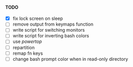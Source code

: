 #### TODO
  - [x] fix lock screen on sleep
  - [ ] remove output from keymaps function
  - [ ] write script for switching monitors
  - [ ] write script for inverting bash colors
  - [ ] use _powertop_
  - [ ] repartition
  - [ ] remap fn keys
  - [ ] change bash prompt color when in read-only directory
